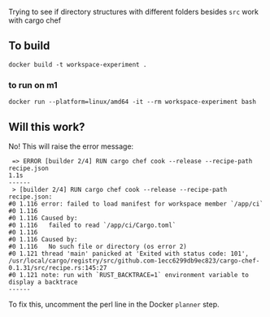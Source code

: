 Trying to see if directory structures with different folders besides `src` work with cargo chef

## To build
```
docker build -t workspace-experiment .
```

### to run on m1
```
docker run --platform=linux/amd64 -it --rm workspace-experiment bash
```

## Will this work?
No! This will raise the error message:
```
 => ERROR [builder 2/4] RUN cargo chef cook --release --recipe-path recipe.json                                                                                                                        1.1s
------
 > [builder 2/4] RUN cargo chef cook --release --recipe-path recipe.json:
#0 1.116 error: failed to load manifest for workspace member `/app/ci`
#0 1.116
#0 1.116 Caused by:
#0 1.116   failed to read `/app/ci/Cargo.toml`
#0 1.116
#0 1.116 Caused by:
#0 1.116   No such file or directory (os error 2)
#0 1.121 thread 'main' panicked at 'Exited with status code: 101', /usr/local/cargo/registry/src/github.com-1ecc6299db9ec823/cargo-chef-0.1.31/src/recipe.rs:145:27
#0 1.121 note: run with `RUST_BACKTRACE=1` environment variable to display a backtrace
------
```
To fix this, uncomment the perl line in the Docker `planner` step.

